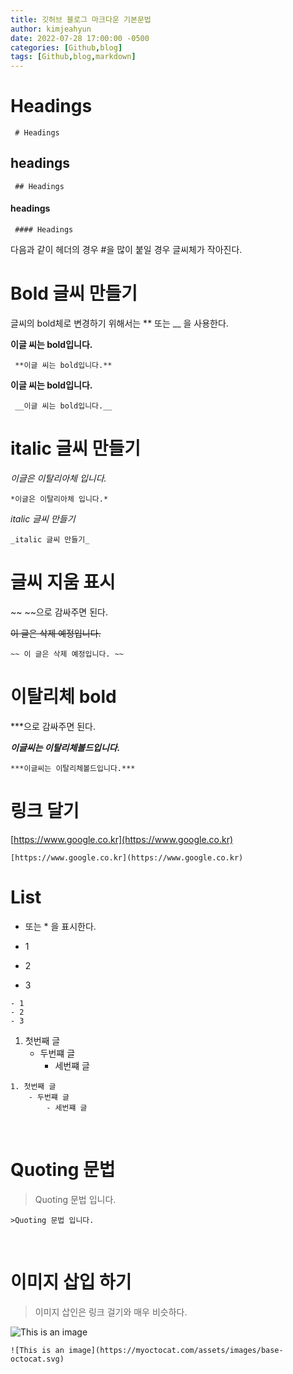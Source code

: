 ```yaml
---
title: 깃허브 블로그 마크다운 기본문법
author: kimjeahyun
date: 2022-07-28 17:00:00 -0500
categories: [Github,blog]
tags: [Github,blog,markdown]
---
```


# Headings
~~~
 # Headings 
~~~

## headings
~~~
 ## Headings 
~~~

#### headings
~~~
 #### Headings 
~~~

다음과 같이 헤더의 경우 #을 많이 붙일 경우 글씨체가 작아진다.

# Bold 글씨 만들기 
글씨의 bold체로 변경하기 위해서는 ** 또는 __ 을 사용한다.

**이글 씨는 bold입니다.**
~~~
 **이글 씨는 bold입니다.**
~~~

__이글 씨는 bold입니다.__
~~~
 __이글 씨는 bold입니다.__
~~~

# italic 글씨 만들기 
*이글은 이탈리아체 입니다.*

~~~
*이글은 이탈리아체 입니다.*
~~~

_italic 글씨 만들기_
~~~
_italic 글씨 만들기_
~~~

# 글씨 지움 표시
~~ ~~으로 감싸주면 된다.

~~이 글은 삭제 예정입니다.~~

~~~
~~ 이 글은 삭제 예정입니다. ~~
~~~

# 이탈리체 bold 

***으로 감싸주면 된다.

***이글씨는 이탈리체볼드입니다.***
~~~
***이글씨는 이탈리체볼드입니다.***
~~~
  
# 링크 달기 

[https://www.google.co.kr](https://www.google.co.kr)

~~~
[https://www.google.co.kr](https://www.google.co.kr)
~~~

# List 
- 또는 * 을 표시한다.

- 1
- 2
- 3

~~~
- 1
- 2
- 3
~~~

1. 첫번째 글
    - 두번쨰 글
        - 세번쨰 글

~~~
1. 첫번째 글
    - 두번쨰 글
        - 세번쨰 글
~~~


</br>

# Quoting 문법

>Quoting 문법 입니다.

~~~
>Quoting 문법 입니다.
~~~

</br>


# 이미지 삽입 하기

> 이미지 삽인은 링크 걸기와 매우 비슷하다.

![This is an image](https://myoctocat.com/assets/images/base-octocat.svg)

~~~
![This is an image](https://myoctocat.com/assets/images/base-octocat.svg)
~~~
